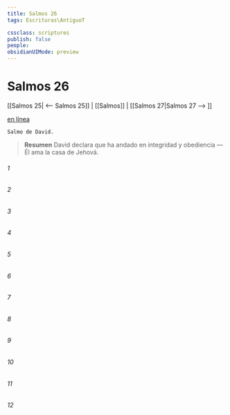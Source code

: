 ```yaml
---
title: Salmos 26
tags: Escrituras\AntiguoT

cssclass: scriptures
publish: false
people:
obsidianUIMode: preview
---
```


# Salmos 26
[[Salmos 25| <-- Salmos 25]] | [[Salmos]] | [[Salmos 27|Salmos 27 --> ]]

[en línea](https://churchofjesuschrist.org/study/scriptures/ot/ps/26?lang=spa)

```
Salmo de David.
```

> __Resumen__
David declara que ha andado en integridad y obediencia — Él ama la casa de Jehová.

###### 1 


###### 2 


###### 3 


###### 4 


###### 5 


###### 6 


###### 7 


###### 8 


###### 9 


###### 10 


###### 11 


###### 12 


